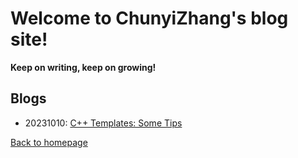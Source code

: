 # Welcome to ChunyiZhang's blog site! 

**Keep on writing, keep on growing!**

## Blogs

- 20231010: [C++ Templates: Some Tips](./blogdir/20231013cpptemplate.html)

[Back to homepage](../index.html)